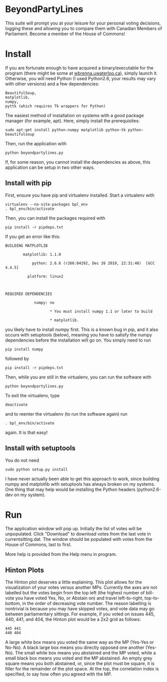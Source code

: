 BeyondPartyLines
===============

This suite will prompt you at your leisure for your personal voting decisions, 
logging these and allowing you to compare them with Canadian Members of Parliament. 
Become a member of the House of Commons! 




Install
=======

If you are fortunate enough to have acquired a binary/executable for the program 
(there might be some at 
[wbrenna.uwaterloo.ca](http://wbrenna.uwaterloo.ca/projects/beyondpartylines.php)), 
simply launch it. Otherwise, you will need Python (I used Python2.6, your results 
may vary with other versions) and a few dependencies:

	BeautifulSoup,
	matplotlib,
	numpy,
	pyttk (which requires Tk wrappers for Python)

The easiest method of installation on systems with a good package manager (for example, 
apt). Here, simply install the prerequisites:

	sudo apt-get install python-numpy matplotlib python-tk python-beautifulsoup

Then, run the application with

	python beyondpartylines.py


If, for some reason, you cannot install the dependencies as above, this application 
can be setup in two other ways.

Install with pip
----------------

First, ensure you have pip and virtualenv installed. Start a virtualenv with 

	virtualenv --no-site-packages bpl_env
	. bpl_env/bin/activate

Then, you can install the packages required with 

	pip install -r pipdeps.txt

If you get an error like this:

	BUILDING MATPLOTLIB

            matplotlib: 1.1.0

                python: 2.6.6 (r266:84292, Dec 26 2010, 22:31:48)  [GCC 4.4.5]

              platform: linux2



	REQUIRED DEPENDENCIES

                 numpy: no

                        * You must install numpy 1.1 or later to build

                        * matplotlib.
		
you likely have to install numpy first. This is a known bug in pip, and it also
occurs with setuptools (below), meaning you have to satisfy the numpy
dependencies before the installation will go on. You simply need to run

	pip install numpy

followed by 

	pip install -r pipdeps.txt

Then, while you are still in the virtualenv, you can run the software with

	python beyondpartylines.py

To exit the virtualenv, type

	deactivate

and to reenter the virtualenv (to run the software again) run

	. bpl_env/bin/activate

again. It is that easy!


Install with setuptools
-----------------------

You do not need 

	sudo python setup.py install

I have never actually been able to get this approach to work, since building numpy 
and matplotlib with setuptools has always broken on my systems. One thing that
may help would be installing the Python headers (python2.6-dev on my system).


Run
====

The application window will pop up. Initially the list of votes will be unpopulated. 
Click "Download" to download votes from the last vote in currentsitting.dat. The 
window should be populated with votes from the House of Commons, last to first.

More help is provided from the Help menu in program. 


Hinton Plots
-------------

The Hinton plot deserves a little explaining. This plot allows for the
visualization of your votes versus another MPs. Currently the axes are not
labelled but the votes begin from the top left (the highest number of bill-vote
you have voted Yes, No, or Abstain on) and travel left-to-right, top-to-bottom,
in the order of decreasing vote number. The reason labelling is nontrivial is
because you may have skipped votes, and vote data may go between parliamentary
sittings. For example, if you voted on issues 445, 440, 441, and 404, the Hinton
plot would be a 2x2 grid as follows:

	445	441
	440	404

A large white box means you voted the same way as the MP (Yes-Yes or No-No). A
black large box means you directly opposed one another (Yes-No). The small white
box means you abstained and the MP voted, while a small black box means you
voted and the MP abstained. An empty grey square means you both abstained, or,
since the plot must be square, it is filler for the remainder of the plot space.
At the top, the correlation index is specified, to say how often you agreed with
the MP.
